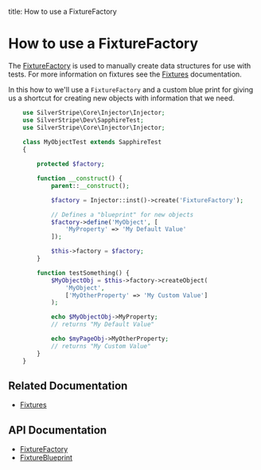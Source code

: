 title: How to use a FixtureFactory

# How to use a FixtureFactory

The [FixtureFactory](api:SilverStripe\Dev\FixtureFactory) is used to manually create data structures for use with tests. For more information on fixtures
see the [Fixtures](../fixtures) documentation.

In this how to we'll use a `FixtureFactory` and a custom blue print for giving us a shortcut for creating new objects
with information that we need.


```php
    use SilverStripe\Core\Injector\Injector;
    use SilverStripe\Dev\SapphireTest;
    use SilverStripe\Core\Injector\Injector;
    
    class MyObjectTest extends SapphireTest 
    {

        protected $factory;

        function __construct() {
            parent::__construct();

            $factory = Injector::inst()->create('FixtureFactory');

            // Defines a "blueprint" for new objects
            $factory->define('MyObject', [
                'MyProperty' => 'My Default Value'
            ]);

            $this->factory = $factory;
        }

        function testSomething() {
            $MyObjectObj = $this->factory->createObject(
                'MyObject',
                ['MyOtherProperty' => 'My Custom Value']
            );

            echo $MyObjectObj->MyProperty;
            // returns "My Default Value"

            echo $myPageObj->MyOtherProperty;
            // returns "My Custom Value"
        }
    }

```

## Related Documentation

* [Fixtures](../fixtures)

## API Documentation

* [FixtureFactory](api:SilverStripe\Dev\FixtureFactory)
* [FixtureBlueprint](api:SilverStripe\Dev\FixtureBlueprint)
